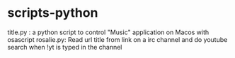 # scripts-python

title.py : a python script to control "Music" application on Macos with osascript
rosalie.py:  Read url title from link on a irc channel and do youtube search when !yt is typed in the channel
